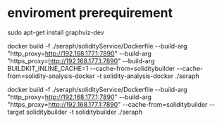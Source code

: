 
# enviroment prerequirement
sudo apt-get install graphviz-dev

docker build -f ./seraph/solidityService/Dockerfile --build-arg "http_proxy=http://192.168.177.1:7890" --build-arg "https_proxy=http://192.168.177.1:7890" --build-arg BUILDKIT_INLINE_CACHE=1 --cache-from=soliditybuilder --cache-from=solidity-analysis-docker -t solidity-analysis-docker ./seraph

docker build -f ./seraph/solidityService/Dockerfile --build-arg "http_proxy=http://192.168.177.1:7890" --build-arg "https_proxy=http://192.168.177.1:7890" --cache-from=soliditybuilder --target soliditybuilder -t soliditybuilder ./seraph